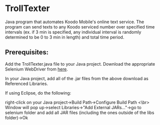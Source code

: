 TrollTexter
===========

Java program that automates Koodo Mobile's online text service. The program can send texts to any Koodo serviced 
number over specified time intervals (ex. if 3 min is specified, any individual interval is randomly determined to 
be 0 to 3 min in length) and total time period. 


Prerequisites:
---------------------

Add the TrollTexter.java file to your Java project.
Download the appropriate Selenium WebDriver from [here](http://www.seleniumhq.org/download/).

In your Java project, add all of the .jar files from the above download as Referenced Libraries.



If using Eclipse, do the following: 

  right-click on your Java project->Build Path->Configure Build Path <\br>
  Window will pop up->select Libraries->"Add External JARs..."->go to selenium folder and add all JAR files (including the ones   outside of the libs folder)->Ok
